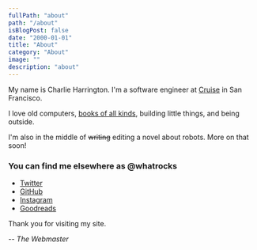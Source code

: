 ```yaml
---
fullPath: "about"
path: "/about"
isBlogPost: false
date: "2000-01-01"
title: "About"
category: "About"
image: ""
description: "about"
---
```


My name is Charlie Harrington. I'm a software engineer at [Cruise](https://www.getcruise.com) in San Francisco.

I love old computers, [books of all kinds](/library), building little things, and being outside.

I'm also in the middle of ~~writing~~ editing a novel about robots. More on that soon!

### You can find me elsewhere as @whatrocks

* [Twitter](https://twitter.com/whatrocks)
* [GitHub](https://github.com/whatrocks)
* [Instagram](https://instagram.com/whatrocks)
* [Goodreads](https://www.goodreads.com/whatrocks)

Thank you for visiting my site.

-- *The Webmaster*
